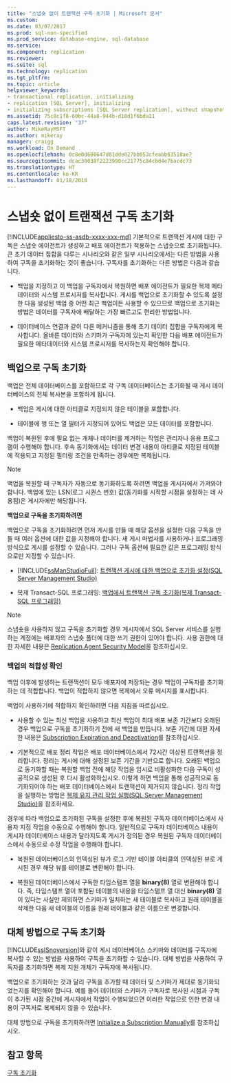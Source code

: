 ```yaml
---
title: "스냅숏 없이 트랜잭션 구독 초기화 | Microsoft 문서"
ms.custom: 
ms.date: 03/07/2017
ms.prod: sql-non-specified
ms.prod_service: database-engine, sql-database
ms.service: 
ms.component: replication
ms.reviewer: 
ms.suite: sql
ms.technology: replication
ms.tgt_pltfrm: 
ms.topic: article
helpviewer_keywords:
- transactional replication, initializing
- replication [SQL Server], initializing
- initializing subscriptions [SQL Server replication], without snapshots
ms.assetid: 75c8c1f8-60bc-44a8-944b-d18d1f6bda11
caps.latest.revision: "37"
author: MikeRayMSFT
ms.author: mikeray
manager: craigg
ms.workload: On Demand
ms.openlocfilehash: 0c8e0d600647d81dde027bb053cfeabb83518ae7
ms.sourcegitcommit: dcac30038f2223990cc21775c84cbd4e7bacdc73
ms.translationtype: HT
ms.contentlocale: ko-KR
ms.lasthandoff: 01/18/2018
---
```

# <a name="initialize-a-transactional-subscription-without-a-snapshot"></a>스냅숏 없이 트랜잭션 구독 초기화
[!INCLUDE[appliesto-ss-asdb-xxxx-xxx-md](../../includes/appliesto-ss-asdb-xxxx-xxx-md.md)] 기본적으로 트랜잭션 게시에 대한 구독은 스냅숏 에이전트가 생성하고 배포 에이전트가 적용하는 스냅숏으로 초기화됩니다. 큰 초기 데이터 집합을 다루는 시나리오와 같은 일부 시나리오에서는 다른 방법을 사용하여 구독을 초기화하는 것이 좋습니다. 구독자를 초기화하는 다른 방법은 다음과 같습니다.  
  
-   백업을 지정하고 이 백업을 구독자에서 복원하면 배포 에이전트가 필요한 복제 메타데이터와 시스템 프로시저를 복사합니다. 게시를 백업으로 초기화할 수 있도록 설정한 다음 생성된 백업 중 어떤 최근 백업이든 사용할 수 있으므로 백업으로 초기화는 방법은 데이터를 구독자에 배달하는 가장 빠르고도 편리한 방법입니다.  
  
-   데이터베이스 연결과 같이 다른 메커니즘을 통해 초기 데이터 집합을 구독자에게 복사합니다. 올바른 데이터와 스키마가 구독자에 있는지 확인한 다음 배포 에이전트가 필요한 메타데이터와 시스템 프로시저를 복사하는지 확인해야 합니다.  
  
## <a name="initializing-a-subscription-with-a-backup"></a>백업으로 구독 초기화  
 백업은 전체 데이터베이스를 포함하므로 각 구독 데이터베이스는 초기화될 때 게시 데이터베이스의 전체 복사본을 포함하게 됩니다.  
  
-   백업은 게시에 대한 아티클로 지정되지 않은 테이블을 포함합니다.  
  
-   테이블에 행 또는 열 필터가 지정되어 있어도 백업은 모든 데이터를 포함합니다.  
  
 백업이 복원된 후에 필요 없는 개체나 데이터를 제거하는 작업은 관리자나 응용 프로그램이 수행해야 합니다. 후속 동기화에서는 데이터 변경 내용이 아티클로 지정된 테이블에 적용되고 지정된 필터링 조건을 만족하는 경우에만 복제됩니다.  
  
> [!NOTE]  
>  백업을 복원할 때 구독자가 자동으로 동기화하도록 하려면 백업을 게시자에서 가져와야 합니다. 백업에 있는 LSN(로그 시퀀스 번호) 값(동기화를 시작할 시점을 설정하는 데 사용됨)은 게시자에만 해당됩니다.  
  
 **백업으로 구독을 초기화하려면**  
  
 백업으로 구독을 초기화하려면 먼저 게시를 만들 때 해당 옵션을 설정한 다음 구독을 만들 때 여러 옵션에 대한 값을 지정해야 합니다. 새 게시 마법사를 사용하거나 프로그래밍 방식으로 게시를 설정할 수 있습니다. 그러나 구독 옵션에 필요한 값은 프로그래밍 방식으로만 지정할 수 있습니다.  
  
-   [!INCLUDE[ssManStudioFull](../../includes/ssmanstudiofull-md.md)]: [트랜잭션 게시에 대한 백업으로 초기화 설정&#40;SQL Server Management Studio&#41;](../../relational-databases/replication/enable-initialization-with-backup-for-transactional-publications.md)  
  
-   복제 Transact-SQL 프로그래밍: [백업에서 트랜잭션 구독 초기화&#40;복제 Transact-SQL 프로그래밍&#41;](../../relational-databases/replication/initialize-a-transactional-subscription-from-a-backup.md)  
  
> [!NOTE]  
>  스냅숏을 사용하지 않고 구독을 초기화할 경우 게시자에서 SQL Server 서비스를 실행하는 계정에는 배포자의 스냅숏 폴더에 대한 쓰기 권한이 있어야 합니다. 사용 권한에 대한 자세한 내용은 [Replication Agent Security Model](../../relational-databases/replication/security/replication-agent-security-model.md)을 참조하십시오.  
  
### <a name="ensuring-the-suitability-of-a-backup"></a>백업의 적합성 확인  
 백업 이후에 발생하는 트랜잭션이 모두 배포자에 저장되는 경우 백업이 구독자를 초기화하는 데 적합합니다. 백업이 적합하지 않으면 복제에서 오류 메시지를 표시합니다.  
  
 백업이 사용하기에 적합하지 확인하려면 다음 지침을 따르십시오.  
  
-   사용할 수 있는 최신 백업을 사용하고 최신 백업이 최대 배포 보존 기간보다 오래된 경우 백업으로 구독을 초기화하기 전에 새 백업을 만듭니다. 보존 기간에 대한 자세한 내용은 [Subscription Expiration and Deactivation](../../relational-databases/replication/subscription-expiration-and-deactivation.md)를 참조하십시오.  
  
-   기본적으로 배포 정리 작업은 배포 데이터베이스에서 72시간 이상된 트랜잭션을 정리합니다. 정리는 게시에 대해 설정된 보존 기간을 기반으로 합니다. 오래된 백업으로 동기화할 때는 복원할 백업 전에 해당 작업을 임시로 비활성화한 다음 구독이 성공적으로 생성된 후 다시 활성화하십시오. 이렇게 하면 백업을 통해 성공적으로 동기화되어야 하는 배포 데이터베이스에서 트랜잭션이 제거되지 않습니다. 정리 작업을 실행하는 방법은 [복제 유지 관리 작업 실행&#40;SQL Server Management Studio&#41;](../../relational-databases/replication/administration/run-replication-maintenance-jobs-sql-server-management-studio.md)을 참조하세요.  
  
 경우에 따라 백업으로 초기화된 구독을 설정한 후에 복원된 구독자 데이터베이스에서 사용자 지정 작업을 수동으로 수행해야 합니다. 일반적으로 구독자 데이터베이스 내용이 게시자 데이터베이스 내용과 달라지도록 게시가 정의된 경우 복원된 구독자 데이터베이스에서 수동으로 수정 작업을 수행해야 합니다.  
  
-   복원된 데이터베이스의 인덱싱된 뷰가 로그 기반 테이블 아티클의 인덱싱된 뷰로 게시된 경우 해당 뷰를 테이블로 변환해야 합니다.  
  
-   복원된 데이터베이스에서 구독한 타임스탬프 열을 **binary(8)** 열로 변환해야 합니다. 즉, 타임스탬프 열이 포함된 테이블의 내용을 타임스탬프 열 대신 **binary(8)** 열이 있다는 사실만 제외하면 스키마가 일치하는 새 테이블로 복사하고 원래 테이블을 삭제한 다음 새 테이블의 이름을 원래 테이블과 같은 이름으로 변경합니다.  
  
## <a name="initializing-a-subscription-with-an-alternative-method"></a>대체 방법으로 구독 초기화  
 [!INCLUDE[ssISnoversion](../../includes/ssisnoversion-md.md)]와 같이 게시 데이터베이스 스키마와 데이터를 구독자에 복사할 수 있는 방법을 사용하여 구독을 초기화할 수 있습니다. 대체 방법을 사용하여 구독자를 초기화하면 복제 지원 개체가 구독자에 복사됩니다.  
  
 백업으로 초기화하는 것과 달리 구독을 추가할 때 데이터 및 스키마가 제대로 동기화되었는지를 확인해야 합니다. 예를 들어 데이터와 스키마가 구독자로 복사된 시점과 구독이 추가된 시점 중간에 게시자에서 작업이 수행되었으면 이러한 작업으로 인한 변경 내용이 구독자로 복제되지 않을 수 있습니다.  
  
 대체 방법으로 구독을 초기화하려면 [Initialize a Subscription Manually](../../relational-databases/replication/initialize-a-subscription-manually.md)를 참조하십시오.  
  
## <a name="see-also"></a>참고 항목  
 [구독 초기화](../../relational-databases/replication/initialize-a-subscription.md)  
  
  
